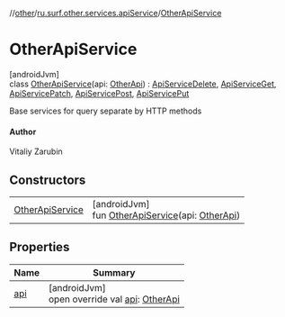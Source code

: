 //[other](../../../index.md)/[ru.surf.other.services.apiService](../index.md)/[OtherApiService](index.md)

# OtherApiService

[androidJvm]\
class [OtherApiService](index.md)(api: [OtherApi](../../ru.surf.other.services.api/-other-api/index.md)) : [ApiServiceDelete](../../ru.surf.other.services.apiService.impl/-api-service-delete/index.md), [ApiServiceGet](../../ru.surf.other.services.apiService.impl/-api-service-get/index.md), [ApiServicePatch](../../ru.surf.other.services.apiService.impl/-api-service-patch/index.md), [ApiServicePost](../../ru.surf.other.services.apiService.impl/-api-service-post/index.md), [ApiServicePut](../../ru.surf.other.services.apiService.impl/-api-service-put/index.md)

Base services for query separate by HTTP methods

#### Author

Vitaliy Zarubin

## Constructors

| | |
|---|---|
| [OtherApiService](-other-api-service.md) | [androidJvm]<br>fun [OtherApiService](-other-api-service.md)(api: [OtherApi](../../ru.surf.other.services.api/-other-api/index.md)) |

## Properties

| Name | Summary |
|---|---|
| [api](api.md) | [androidJvm]<br>open override val [api](api.md): [OtherApi](../../ru.surf.other.services.api/-other-api/index.md) |
